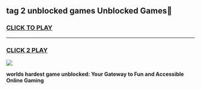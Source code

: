 
## tag 2 unblocked games Unblocked Games👋
<h3>
<a href="https://premium.freeplayer.one?title=tag_2_unblocked_games&ref=16F">CLICK TO PLAY</a></h3>
<hr>

<h3>
<a href="https://premium.freeplayer.one?title=tag_2_unblocked_games&ref=16F">CLICK 2 PLAY</a>
  
</h3>

<a href="https://premium.freeplayer.one?title=tag_2_unblocked_games&ref=16F/"><img src="https://clearcache.store/games.png"></a>


**worlds hardest game unblocked: Your Gateway to Fun and Accessible Online Gaming**
